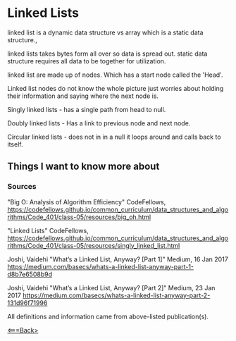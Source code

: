 # Linked Lists

linked list is a dynamic data structure vs array which is a static data structure.,

linked lists takes bytes form all over so data is spread out. static data structure requires all data to be together for utilization.

linked list are made up of nodes. Which has a start node called the 'Head'.

Linked list nodes do not know the whole picture just worries about holding their information and saying where the next node is.

Singly linked lists - has a single path from head to null.

Doubly linked lists - Has a link to previous node and next node.

Circular linked lists - does not in in a null it loops around and calls back to itself.

## Things I want to know more about

### Sources

"Big O: Analysis of Algorithm Efficiency" CodeFellows,  <https://codefellows.github.io/common_curriculum/data_structures_and_algorithms/Code_401/class-05/resources/big_oh.html>

"Linked Lists" CodeFellows, <https://codefellows.github.io/common_curriculum/data_structures_and_algorithms/Code_401/class-05/resources/singly_linked_list.html>

Joshi, Vaidehi "What’s a Linked List, Anyway? [Part 1]" Medium, 16 Jan 2017 <https://medium.com/basecs/whats-a-linked-list-anyway-part-1-d8b7e6508b9d>

Joshi, Vaidehi "What’s a Linked List, Anyway? [Part 2]" Medium, 23 Jan 2017 <https://medium.com/basecs/whats-a-linked-list-anyway-part-2-131d96f71996>

All definitions and information came from above-listed publication(s).

[<===Back>](README.md)
